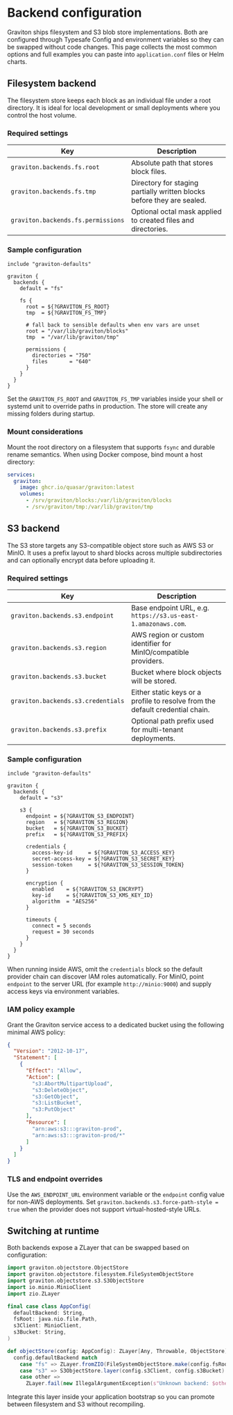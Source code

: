 # Backend configuration

Graviton ships filesystem and S3 blob store implementations. Both are
configured through Typesafe Config and environment variables so they can be
swapped without code changes. This page collects the most common options and
full examples you can paste into `application.conf` files or Helm charts.

## Filesystem backend

The filesystem store keeps each block as an individual file under a root
directory. It is ideal for local development or small deployments where you
control the host volume.

### Required settings

| Key                                | Description                                                             |
|------------------------------------|-------------------------------------------------------------------------|
| `graviton.backends.fs.root`        | Absolute path that stores block files.                                  |
| `graviton.backends.fs.tmp`         | Directory for staging partially written blocks before they are sealed.  |
| `graviton.backends.fs.permissions` | Optional octal mask applied to created files and directories.           |

### Sample configuration

```hocon
include "graviton-defaults"

graviton {
  backends {
    default = "fs"

    fs {
      root = ${?GRAVITON_FS_ROOT}
      tmp  = ${?GRAVITON_FS_TMP}

      # fall back to sensible defaults when env vars are unset
      root = "/var/lib/graviton/blocks"
      tmp  = "/var/lib/graviton/tmp"

      permissions {
        directories = "750"
        files       = "640"
      }
    }
  }
}
```

Set the `GRAVITON_FS_ROOT` and `GRAVITON_FS_TMP` variables inside your shell or
systemd unit to override paths in production. The store will create any missing
folders during startup.

### Mount considerations

Mount the root directory on a filesystem that supports `fsync` and durable
rename semantics. When using Docker compose, bind mount a host directory:

```yaml
services:
  graviton:
    image: ghcr.io/quasar/graviton:latest
    volumes:
      - /srv/graviton/blocks:/var/lib/graviton/blocks
      - /srv/graviton/tmp:/var/lib/graviton/tmp
```

## S3 backend

The S3 store targets any S3-compatible object store such as AWS S3 or MinIO.
It uses a prefix layout to shard blocks across multiple subdirectories and can
optionally encrypt data before uploading it.

### Required settings

| Key                                  | Description                                                              |
|--------------------------------------|--------------------------------------------------------------------------|
| `graviton.backends.s3.endpoint`      | Base endpoint URL, e.g. `https://s3.us-east-1.amazonaws.com`.            |
| `graviton.backends.s3.region`        | AWS region or custom identifier for MinIO/compatible providers.          |
| `graviton.backends.s3.bucket`        | Bucket where block objects will be stored.                               |
| `graviton.backends.s3.credentials`   | Either static keys or a profile to resolve from the default credential chain. |
| `graviton.backends.s3.prefix`        | Optional path prefix used for multi-tenant deployments.                  |

### Sample configuration

```hocon
include "graviton-defaults"

graviton {
  backends {
    default = "s3"

    s3 {
      endpoint = ${?GRAVITON_S3_ENDPOINT}
      region   = ${?GRAVITON_S3_REGION}
      bucket   = ${?GRAVITON_S3_BUCKET}
      prefix   = ${?GRAVITON_S3_PREFIX}

      credentials {
        access-key-id     = ${?GRAVITON_S3_ACCESS_KEY}
        secret-access-key = ${?GRAVITON_S3_SECRET_KEY}
        session-token     = ${?GRAVITON_S3_SESSION_TOKEN}
      }

      encryption {
        enabled    = ${?GRAVITON_S3_ENCRYPT}
        key-id     = ${?GRAVITON_S3_KMS_KEY_ID}
        algorithm  = "AES256"
      }

      timeouts {
        connect = 5 seconds
        request = 30 seconds
      }
    }
  }
}
```

When running inside AWS, omit the `credentials` block so the default provider
chain can discover IAM roles automatically. For MinIO, point `endpoint` to the
server URL (for example `http://minio:9000`) and supply access keys via
environment variables.

### IAM policy example

Grant the Graviton service access to a dedicated bucket using the following
minimal AWS policy:

```json
{
  "Version": "2012-10-17",
  "Statement": [
    {
      "Effect": "Allow",
      "Action": [
        "s3:AbortMultipartUpload",
        "s3:DeleteObject",
        "s3:GetObject",
        "s3:ListBucket",
        "s3:PutObject"
      ],
      "Resource": [
        "arn:aws:s3:::graviton-prod",
        "arn:aws:s3:::graviton-prod/*"
      ]
    }
  ]
}
```

### TLS and endpoint overrides

Use the `AWS_ENDPOINT_URL` environment variable or the `endpoint` config value
for non-AWS deployments. Set `graviton.backends.s3.force-path-style = true`
when the provider does not support virtual-hosted-style URLs.

## Switching at runtime

Both backends expose a ZLayer that can be swapped based on configuration:

```scala mdoc:passthrough
import graviton.objectstore.ObjectStore
import graviton.objectstore.filesystem.FileSystemObjectStore
import graviton.objectstore.s3.S3ObjectStore
import io.minio.MinioClient
import zio.ZLayer

final case class AppConfig(
  defaultBackend: String,
  fsRoot: java.nio.file.Path,
  s3Client: MinioClient,
  s3Bucket: String,
)

def objectStore(config: AppConfig): ZLayer[Any, Throwable, ObjectStore] =
  config.defaultBackend match
    case "fs" => ZLayer.fromZIO(FileSystemObjectStore.make(config.fsRoot))
    case "s3" => S3ObjectStore.layer(config.s3Client, config.s3Bucket)
    case other =>
      ZLayer.fail(new IllegalArgumentException(s"Unknown backend: $other"))
```

Integrate this layer inside your application bootstrap so you can promote
between filesystem and S3 without recompiling.
